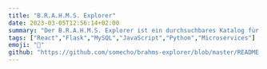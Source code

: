 ```yaml
---
title: "B.R.A.H.M.S. Explorer"
date: 2023-03-05T12:56:14+02:00
summary: "Der B.R.A.H.M.S. Explorer ist ein durchsuchbares Katalog für zeitgenössische Musik, der mit einer Microservices-Architektur entwickelt wurde."
tags: ["React","Flask","MySQL","JavaScript","Python","Microservices"]
emoji: "📇"
github: "https://github.com/somecho/brahms-explorer/blob/master/README.de.md"
---
```

